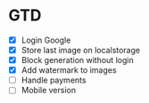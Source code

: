 # GTD

- [x] Login Google
- [x] Store last image on localstorage
- [x] Block generation without login
- [x] Add watermark to images
- [ ] Handle payments
- [ ] Mobile version
